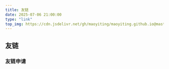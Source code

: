 ```yaml
---
title: 友链
date: 2025-07-06 21:00:00
type: "link"
top_img: https://cdn.jsdelivr.net/gh/maoyiting/maoyiting.github.io@master/source/img/links.jpg
---
```


## 友链

### 友链申请
